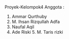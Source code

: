 Proyek-Kelompok4
Anggota :
1. Ammar Qurthuby 
2. M. Ihsan Rizqullah Adfa
3. Naufal Aqil
4. Ade Riski
5. M. Taris rizki
